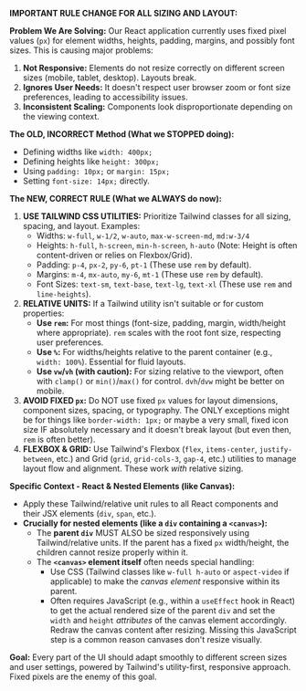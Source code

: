 **IMPORTANT RULE CHANGE FOR ALL SIZING AND LAYOUT:**

**Problem We Are Solving:**
Our React application currently uses fixed pixel values (`px`) for element widths, heights, padding, margins, and possibly font sizes. This is causing major problems:
1.  **Not Responsive:** Elements do not resize correctly on different screen sizes (mobile, tablet, desktop). Layouts break.
2.  **Ignores User Needs:** It doesn't respect user browser zoom or font size preferences, leading to accessibility issues.
3.  **Inconsistent Scaling:** Components look disproportionate depending on the viewing context.

**The OLD, INCORRECT Method (What we STOPPED doing):**
- Defining widths like `width: 400px;`
- Defining heights like `height: 300px;`
- Using `padding: 10px;` or `margin: 15px;`
- Setting `font-size: 14px;` directly.

**The NEW, CORRECT RULE (What we ALWAYS do now):**
1.  **USE TAILWIND CSS UTILITIES:** Prioritize Tailwind classes for all sizing, spacing, and layout. Examples:
    *   Widths: `w-full`, `w-1/2`, `w-auto`, `max-w-screen-md`, `md:w-3/4`
    *   Heights: `h-full`, `h-screen`, `min-h-screen`, `h-auto` (Note: Height is often content-driven or relies on Flexbox/Grid).
    *   Padding: `p-4`, `px-2`, `py-6`, `pt-1` (These use `rem` by default).
    *   Margins: `m-4`, `mx-auto`, `my-6`, `mt-1` (These use `rem` by default).
    *   Font Sizes: `text-sm`, `text-base`, `text-lg`, `text-xl` (These use `rem` and `line-heights`).
2.  **RELATIVE UNITS:** If a Tailwind utility isn't suitable or for custom properties:
    *   **Use `rem`:** For most things (font-size, padding, margin, width/height where appropriate). `rem` scales with the root font size, respecting user preferences.
    *   **Use `%`:** For widths/heights relative to the parent container (e.g., `width: 100%`). Essential for fluid layouts.
    *   **Use `vw`/`vh` (with caution):** For sizing relative to the viewport, often with `clamp()` or `min()`/`max()` for control. `dvh`/`dvw` might be better on mobile.
3.  **AVOID FIXED `px`:** Do NOT use fixed `px` values for layout dimensions, component sizes, spacing, or typography. The ONLY exceptions might be for things like `border-width: 1px;` or maybe a very small, fixed icon size IF absolutely necessary and it doesn't break layout (but even then, `rem` is often better).
4.  **FLEXBOX & GRID:** Use Tailwind's Flexbox (`flex`, `items-center`, `justify-between`, etc.) and Grid (`grid`, `grid-cols-3`, `gap-4`, etc.) utilities to manage layout flow and alignment. These work *with* relative sizing.

**Specific Context - React & Nested Elements (like Canvas):**
- Apply these Tailwind/relative unit rules to all React components and their JSX elements (`div`, `span`, etc.).
- **Crucially for nested elements (like a `div` containing a `<canvas>`):**
    - The **parent `div`** MUST ALSO be sized responsively using Tailwind/relative units. If the parent has a fixed `px` width/height, the children cannot resize properly within it.
    - The **`<canvas>` element itself** often needs special handling:
        - Use CSS (Tailwind classes like `w-full h-auto` or `aspect-video` if applicable) to make the *canvas element* responsive within its parent.
        - Often requires JavaScript (e.g., within a `useEffect` hook in React) to get the actual rendered size of the parent `div` and set the `width` and `height` *attributes* of the canvas element accordingly. Redraw the canvas content after resizing. Missing this JavaScript step is a common reason canvases don't resize visually.

**Goal:** Every part of the UI should adapt smoothly to different screen sizes and user settings, powered by Tailwind's utility-first, responsive approach. Fixed pixels are the enemy of this goal.